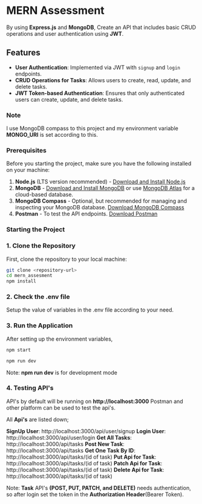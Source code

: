 # MERN Assessment

By using **Express.js** and **MongoDB**, Create an API that includes basic CRUD operations and user authentication using **JWT**.


## Features

- **User Authentication**: Implemented via JWT with `signup` and `login` endpoints.
- **CRUD Operations for Tasks**: Allows users to create, read, update, and delete tasks.
- **JWT Token-based Authentication**: Ensures that only authenticated users can create, update, and delete tasks.


### Note

I use MongoDB compass to this project and my environment variable **MONGO_URI** is set according to this.


### Prerequisites

Before you starting the project, make sure you have the following installed on your machine:

1. **Node.js** (LTS version recommended) - [Download and Install Node.js](https://nodejs.org/)
2. **MongoDB** - [Download and Install MongoDB](https://www.mongodb.com/try/download/community) or use [MongoDB Atlas](https://www.mongodb.com/cloud/atlas) for a cloud-based database.
3. **MongoDB Compass** - Optional, but recommended for managing and inspecting your MongoDB database. [Download MongoDB Compass](https://www.mongodb.com/products/compass)
4. **Postman** - To test the API endpoints. [Download Postman](https://www.postman.com/downloads/)


### Starting the Project

### 1. Clone the Repository

First, clone the repository to your local machine:

```bash
git clone <repository-url>
cd mern_assesment
npm install
```

### 2. Check the .env file

Setup the value of variables in the .env file according to your need.

### 3. Run the Application

After setting up the environment variables,

```bash
npm start

npm run dev
```

Note: **npm run dev** is for development mode

### 4. Testing API's

API's by default will be running on **http://localhost:3000**
Postman and other platform can be used to test the api's.

All **Api's** are listed down;

**SignUp User**: http://localhost:3000/api/user/signup
**Login User**: http://localhost:3000/api/user/login
**Get All Tasks**: http://localhost:3000/api/tasks
**Post New Task**: http://localhost:3000/api/tasks
**Get One Task By ID**: http://localhost:3000/api/tasks/(id of task)
**Put Api for Task**: http://localhost:3000/api/tasks/(id of task)
**Patch Api for Task**: http://localhost:3000/api/tasks/(id of task)
**Delete Api for Task**: http://localhost:3000/api/tasks/(id of task)


Note: **Task** API's **(POST, PUT, PATCH, and DELETE)** needs authentication, so after login set the token in the **Authorization Header**(Bearer Token).